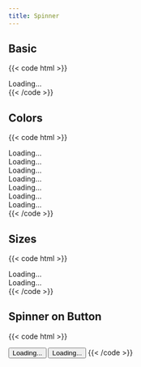 ```yaml
---
title: Spinner
---
```


## Basic

{{< code html >}}

<div class="spinner" role="status">
  <span class="sr-only">Loading...</span>
</div>
{{< /code >}}

## Colors

{{< code html >}}

<div class="space-x-2">
  <div class="spinner text-primary" role="status">
    <span class="sr-only">Loading...</span>
  </div>
  <div class="spinner text-gray-700" role="status">
    <span class="sr-only">Loading...</span>
  </div>
  <div class="spinner text-red-700" role="status">
    <span class="sr-only">Loading...</span>
  </div>
  <div class="spinner text-green-700" role="status">
    <span class="sr-only">Loading...</span>
  </div>
  <div class="spinner text-yellow-700" role="status">
    <span class="sr-only">Loading...</span>
  </div>
  <div class="spinner text-gray-200" role="status">
    <span class="sr-only">Loading...</span>
  </div>
  <div class="spinner text-gray-900" role="status">
    <span class="sr-only">Loading...</span>
  </div>
</div>
{{< /code >}}

## Sizes

{{< code html >}}

<div class="space-x-2">
  <div class="spinner spinner-sm" role="status">
    <span class="sr-only">Loading...</span>
  </div>
  <div class="spinner spinner-lg" role="status">
    <span class="sr-only">Loading...</span>
  </div>
</div>
{{< /code >}}

## Spinner on Button

{{< code html >}}

<button class="btn btn-primary btn-loading">
  <span class="spinner spinner-sm" role="status" aria-hidden="true"></span>
  <span class="sr-only">Loading...</span>
</button>
<button class="btn btn-outline-dark btn-loading">
  <span class="spinner spinner-sm" role="status" aria-hidden="true"></span>
  <span class="pl-2">Loading...</span>
</button>
{{< /code >}}
